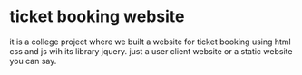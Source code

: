 # ticket booking website
it is a college project where we built a website for ticket booking using html css and js wih its library jquery.
just a user client website or a static website you can say.
